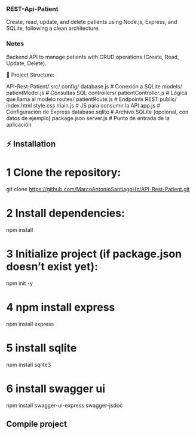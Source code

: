 ### REST-Api-Patient
Create, read, update, and delete patients using Node.js, Express, and SQLite, following a clean architecture.

### Notes
Backend API to manage patients with CRUD operations (Create, Read, Update, Delete).

📁 Project Structure:

API-Rest-Patient/
  src/
    config/
      database.js           # Conexión a SQLite
    models/
      patientModel.js       # Consultas SQL
    controllers/
      patientController.js  # Lógica que llama al modelo
    routes/
      patientRoute.js       # Endpoints REST
    public/
      index.html
      style.css
      main.js               # JS para consumir la API
    app.js                  # Configuración de Express
  database.sqlite           # Archivo SQLite (opcional, con datos de ejemplo)
  package.json
  server.js                 # Punto de entrada de la aplicación


## ⚡ Installation

# 1 Clone the repository:
git clone https://github.com/MarcoAntonioSantiagoHz/API-Rest-Patient.git

# 2 Install dependencies:
npm install

# 3 Initialize project (if package.json doesn’t exist yet):
npm init -y

# 4 npm install express
npm install express

# 5 install sqlite
npm install sqlite3

# 6 install swagger ui
npm install swagger-ui-express swagger-jsdoc


## Compile project